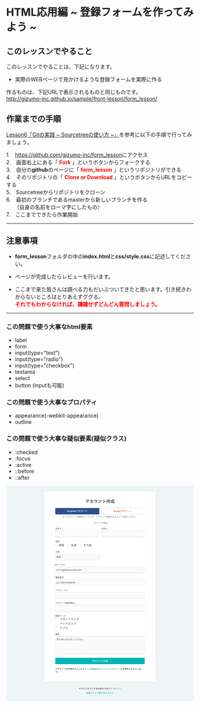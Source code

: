 # HTML応用編 ~ 登録フォームを作ってみよう ~

## このレッスンでやること

このレッスンでやることは、下記になります。

- 実際のWEBページで見かけるような登録フォームを実際に作る

作るものは、下記URLで表示されるものと同じものです。  
<a href="http://gizumo-inc.github.io/sample/front-lesson/form_lesson/" target="_blank">http://gizumo-inc.github.io/sample/front-lesson/form_lesson/</a>



## 作業までの手順

<a href="http://giztech.gizumo-inc.work/categories/4/157" target="_blank">Lesson6「Gitの実践 ~ Sourcetreeの使い方 ~」</a>を参考に以下の手順で行ってみましょう。

1.　<a href="https://github.com/gizumo-inc/form_lesson" target="_blank">https://github.com/gizumo-inc/form_lesson</a>にアクセス  
2.　画面右上にある「 <span style="color: red; font-weight: bold;">Fork</span> 」というボタンからフォークする  
3.　自分の**github**のページに「 <span style="color: red; font-weight: bold;">form_lesson</span> 」というリポジトリができる  
4.　そのリポジトリの「 <span style="color: red; font-weight: bold;">Clone or Download</span> 」というボタンからURLをコピーする  
5.　Sourcetreeからリポジトリをクローン  
6.　最初のブランチであるmasterから新しいブランチを作る  
　　（自身の名前をローマ字にしたもの）  
7.　ここまでできたら作業開始

---

## 注意事項

- **form_lesson**フォルダの中の**index.html**と**css/style.css**に記述してください。  

- ページが完成したらレビューを行います。

- ここまで来た皆さんは調べる力もだいぶついてきたと思います。引き続きわからないところはとりあえずググる。  
<span style="color: red; font-weight: bold;">それでもわからなければ、躊躇せずどんどん質問しましょう。</span>

---

### この問題で使う大事なhtml要素
- label
- form
- input(type="text")
- input(type="radio")
- input(type="checkbox")
- textarea
- select
- button (inputも可能)

### この問題で使う大事なプロパティ
- appearance(-webkit-appearance)
- outline

### この問題で使う大事な疑似要素(疑似クラス)
- :checked
- :focus
- :active
- ::before
- ::after


![フォームサンプル](./assets/img/lesson10.jpg)